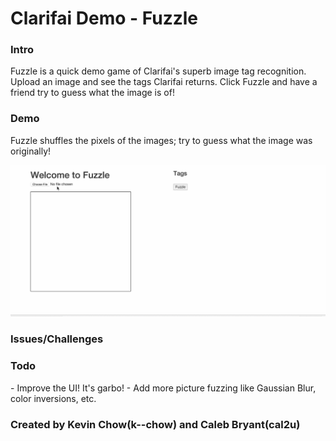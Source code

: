 <h1>Clarifai Demo - Fuzzle</h1>

<h3>Intro</h3>
<p>Fuzzle is a quick demo game of Clarifai's superb image tag recognition. Upload an image and see the tags Clarifai returns. Click Fuzzle and have a friend try to guess what the image is of! </p>
<h3>Demo</h3>
Fuzzle shuffles the pixels of the images; try to guess what the image was originally!

![alt text](https://raw.githubusercontent.com/k--chow/ClarifaiDemo/master/ClarifaiDemo.gif "Final")

<h3>Issues/Challenges</h3>

<h3>Todo</h3>
- Improve the UI! It's garbo!
- Add more picture fuzzing like Gaussian Blur, color inversions, etc. 

<h3>Created by Kevin Chow(k--chow) and Caleb Bryant(cal2u)</h3>
